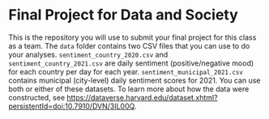 # Final Project for Data and Society

This is the repository you will use to submit your final project for this class as a team. The `data` folder contains two CSV files that you can use to do your analyses. `sentiment_country_2020.csv` and `sentiment_country_2021.csv` are daily sentiment (positive/negative mood) for each country per day for each year. `sentiment_municipal_2021.csv` contains municipal (city-level) daily sentiment scores for 2021. You can use both or either of these datasets. To learn more about how the data were constructed, see https://dataverse.harvard.edu/dataset.xhtml?persistentId=doi:10.7910/DVN/3IL00Q. 
